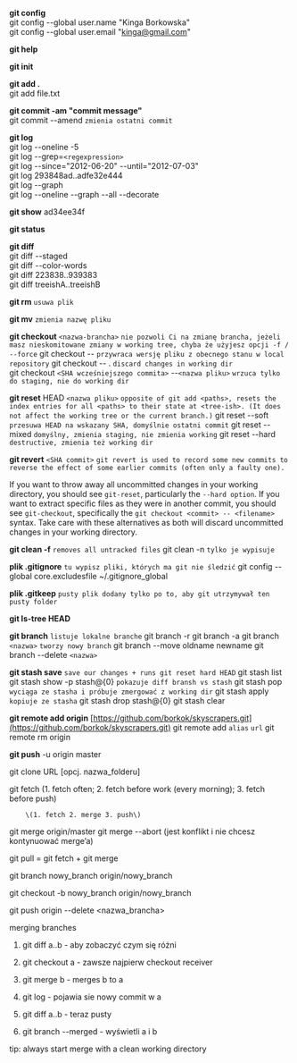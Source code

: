 **git config**  
git config --global user.name "Kinga Borkowska"  
git config --global user.email "kinga@gmail.com"

**git help**

**git init**

**git add .**  
git add file.txt

**git commit -am "commit message"**  
git commit --amend `zmienia ostatni commit`

**git log**  
git log --oneline -5  
git log --grep=`<regexpression>`  
git log --since="2012-06-20" --until="2012-07-03"  
git log 293848ad..adfe32e444  
git log --graph  
git log --oneline --graph --all --decorate

**git show** ad34ee34f

**git status**

**git diff**  
git diff --staged  
git diff --color-words  
git diff 223838..939383  
git diff treeishA..treeishB

**git rm**      `usuwa plik`

**git mv** `zmienia nazwę pliku`

**git checkout** `<nazwa-brancha>`  `nie pozwoli Ci na zmianę brancha, jeżeli masz nieskomitowane zmiany w working tree, chyba że użyjesz opcji -f / --force`
git checkout -- <nazwa pliku>  `przywraca wersję pliku z obecnego stanu w local repository`
git checkout -- .   `discard changes in working dir`  
git checkout `<SHA wcześniejszego commita>` --`<nazwa pliku>`  `wrzuca tylko do staging, nie do working dir`  


**git reset** HEAD `<nazwa pliku>` `opposite of git add <paths>, resets the index entries for all <paths> to their state at <tree-ish>. (It does not affect the working tree or the current branch.)`
git reset --soft      `przesuwa HEAD na wskazany SHA, domyślnie ostatni commit`
git reset --mixed     `domyślny, zmienia staging, nie zmienia working`
git reset --hard      `destructive, zmienia też working dir`

**git revert** `<SHA commit>` `git revert is used to record some new commits to reverse the effect of some earlier commits (often only a faulty one).`

If you want to throw away all uncommitted changes in your working directory, you should see `git-reset`, particularly the `--hard option`. If you want to extract specific files as they were in another commit, you should see `git-checkout`, specifically the `git checkout <commit> -- <filename>` syntax. Take care with these alternatives as both will discard uncommitted changes in your working directory.

**git clean -f**  `removes all untracked files`
git clean -n `tylko je wypisuje`

**plik .gitignore**  `tu wypisz pliki, których ma git nie śledzić`
git config --global core.excludesfile ~/.gitignore\_global

**plik .gitkeep** `pusty plik dodany tylko po to, aby git utrzymywał ten pusty folder`

**git ls-tree HEAD**

**git branch** `listuje lokalne branche`
git branch -r
git branch -a
git branch `<nazwa>`  `tworzy nowy branch`
git branch --move oldname newname
git branch --delete `<nazwa>`

**git stash save**  `save our changes + runs git reset hard HEAD`
git stash list
git stash show -p stash@{0}        `pokazuje diff bransh vs stash`
git stash pop        `wyciąga ze stasha i próbuje zmergować z working dir`
git stash apply        `kopiuje ze stasha`
git stash drop stash@{0}
git stash clear

**git remote add origin** [https://github.com/borkok/skyscrapers.git](https://github.com/borkok/skyscrapers.git)
git remote add `alias` `url`
git remote rm origin

**git push** -u origin master 

git clone URL \[opcj. nazwa\_folderu\]

git fetch    \(1. fetch often; 2. fetch before work \(every morning\); 3. fetch before push\)

```
    \(1. fetch 2. merge 3. push\)
```

git merge origin/master
git merge --abort    \(jest konflikt i nie chcesz kontynuować merge’a\)


git pull = git fetch + git merge

git branch nowy\_branch origin/nowy\_branch

git checkout -b nowy\_branch origin/nowy\_branch

git push origin --delete &lt;nazwa\_brancha&gt;

merging branches

1. git diff a..b - aby zobaczyć czym się różni

2. git checkout a - zawsze najpierw checkout receiver

3. git merge b - merges b to a

4. git log - pojawia sie nowy commit w a

5. git diff a..b - teraz pusty

6. git branch --merged - wyświetli a i b

tip: always start merge with a clean working directory

